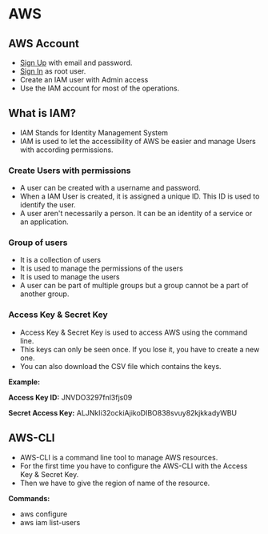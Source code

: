 # AWS

## AWS Account

- [Sign Up](https://portal.aws.amazon.com/billing/signup) with email and password.
- [Sign In](https://aws.amazon.com/marketplace/management/signin) as root user.
- Create an IAM user with Admin access
- Use the IAM account for most of the operations.

## What is IAM?

- IAM Stands for Identity Management System
- IAM is used to let the accessibility of AWS be easier and manage Users with according permissions.

### Create Users with permissions

- A user can be created with a username and password.
- When a IAM User is created, it is assigned a unique ID. This ID is used to identify the user.
- A user aren't necessarily a person. It can be an identity of a service or an application.

### Group of users

- It is a collection of users
- It is used to manage the permissions of the users
- It is used to manage the users
- A user can be part of multiple groups but a group cannot be a part of another group.

### Access Key & Secret Key

- Access Key & Secret Key is used to access AWS using the command line.
- This keys can only be seen once. If you lose it, you have to create a new one.
- You can also download the CSV file which contains the keys.

**Example:**

**Access Key ID:** JNVDO3297fnl3fjs09

**Secret Access Key:** ALJNkIi32ockiAjikoDIBO838svuy82kjkkadyWBU

## AWS-CLI
- AWS-CLI is a command line tool to manage AWS resources.
- For the first time you have to configure the AWS-CLI with the Access Key & Secret Key.
- Then we have to give the region of name of the resource.

**Commands:**
- aws configure
- aws iam list-users
